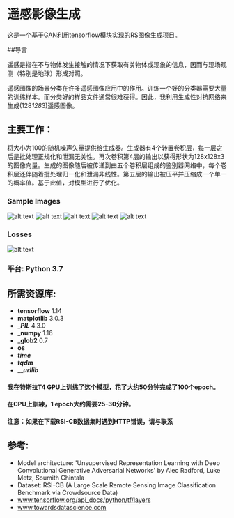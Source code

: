 # 遥感影像生成

这是一个基于GAN利用tensorflow模块实现的RS图像生成项目。



##导言

遥感是指在不与物体发生接触的情况下获取有关物体或现象的信息，因而与现场观测（特别是地球）形成对照。

遥感图像的场景分类在许多遥感图像应用中的作用。训练一个好的分类器需要大量的训练样本。而分类好的样品文件通常很难获得。因此，我利用生成性对抗网络来生成(128*128*3)遥感图像。



## 主要工作：

将大小为100的随机噪声矢量提供给生成器。生成器有4个转置卷积层，每一层之后是批处理正规化和泄漏无关性。再次卷积第4层的输出以获得形状为128x128x3的图像向量。生成的图像随后被传递到由五个卷积层组成的鉴别器网络中，每个卷积层还伴随着批处理归一化和泄漏非线性。第五层的输出被压平并压缩成一个单一的概率值。基于此值，对模型进行了优化。

### Sample Images
![alt text](https://github.com/StephenZheng0315/GAN_RS_image/tree/master/sample_images/01.png)
![alt text](https://github.com/StephenZheng0315/GAN_RS_image/tree/master/sample_images/04.png)
![alt text](https://github.com/StephenZheng0315/GAN_RS_image/tree/master/sample_images/03.png)
![alt text](https://github.com/StephenZheng0315/GAN_RS_image/tree/master/sample_images/02.png)
![alt text](https://github.com/StephenZheng0315/GAN_RS_image/tree/master/sample_images/05.png)

### Losses

![alt text](https://github.com/StephenZheng0315/GAN_RS_image/tree/master/sample_images/losses_198.png)



### 平台: Python 3.7

## 所需资源库:
* __tensorflow__ 1.14
* __matplotlib__ 3.0.3
* ______PIL_____ 4.3.0
* _____numpy____ 1.16
* _____glob2____ 0.7
* ______os______
* _____time_____
* _____tqdm_____
* _____urllib___


#### 我在特斯拉T4 GPU上训练了这个模型，花了大约50分钟完成了100个epoch。
#### 在CPU上訓練，1 epoch大约需要25-30分钟。
#### 注意：如果在下载RSI-CB数据集时遇到HTTP错误，请与联系

## 参考:
* Model architecture: 'Unsupervised Representation Learning with Deep Convolutional Generative Adversarial Networks' by Alec   Radford, Luke Metz, Soumith Chintala
* Dataset: RSI-CB (A Large Scale Remote Sensing Image Classification Benchmark via Crowdsource Data)
* www.tensorflow.org/api_docs/python/tf/layers
* www.towardsdatascience.com
